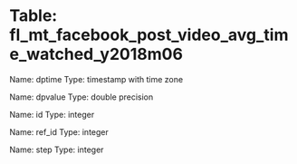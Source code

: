 Table: fl_mt_facebook_post_video_avg_time_watched_y2018m06
==========================================================

Name: dptime
Type: timestamp with time zone

Name: dpvalue
Type: double precision

Name: id
Type: integer

Name: ref_id
Type: integer

Name: step
Type: integer

